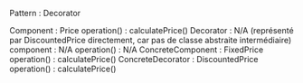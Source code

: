 Pattern : Decorator

Component : Price
    operation() : calculatePrice()
Decorator : N/A (représenté par DiscountedPrice directement, car pas de classe abstraite intermédiaire)
    component : N/A
    operation() : N/A
ConcreteComponent : FixedPrice
    operation() : calculatePrice()
ConcreteDecorator : DiscountedPrice
    operation() : calculatePrice()